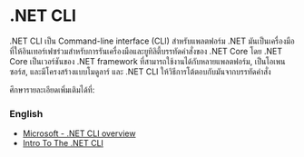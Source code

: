 # .NET CLI

.NET CLI เป็น Command-line interface (CLI) สำหรับแพลตฟอร์ม .NET มันเป็นเครื่องมือที่ให้อินเทอร์เฟซร่วมสำหรับการรันเครื่องมือและยูทิลิตี้บรรทัดคำสั่งของ .NET Core โดย .NET Core เป็นเวอร์ชันของ .NET framework ที่สามารถใช้งานได้กับหลายแพลตฟอร์ม, เป็นโอเพนซอร์ส, และมีโครงสร้างแบบโมดูลาร์ และ .NET CLI ให้วิธีการโต้ตอบกับมันจากบรรทัดคำสั่ง

ศึกษารายละเอียดเพิ่มเติมได้ที่:

### English
- [Microsoft - .NET CLI overview](https://learn.microsoft.com/en-us/dotnet/core/tools/)
- [Intro To The .NET CLI](https://youtu.be/RQLzp2Z8-BE)

